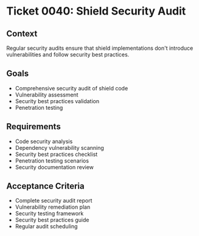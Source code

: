# Ticket 0040: Shield Security Audit

## Context
Regular security audits ensure that shield implementations don't introduce vulnerabilities and follow security best practices.

## Goals
- Comprehensive security audit of shield code
- Vulnerability assessment
- Security best practices validation
- Penetration testing

## Requirements
- Code security analysis
- Dependency vulnerability scanning
- Security best practices checklist
- Penetration testing scenarios
- Security documentation review

## Acceptance Criteria
- Complete security audit report
- Vulnerability remediation plan
- Security testing framework
- Security best practices guide
- Regular audit scheduling